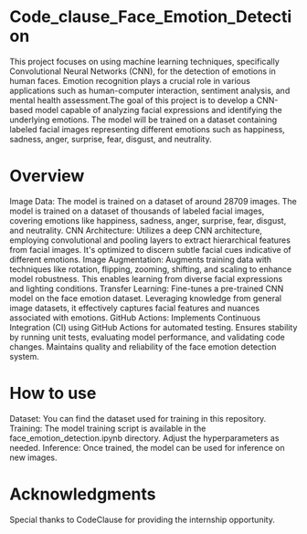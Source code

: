 # Code_clause_Face_Emotion_Detection

This project focuses on using machine learning techniques, specifically Convolutional Neural Networks (CNN), for the detection of emotions in human faces. Emotion recognition plays a crucial role in various applications such as human-computer interaction, sentiment analysis, and mental health assessment.The goal of this project is to develop a CNN-based model capable of analyzing facial expressions and identifying the underlying emotions. The model will be trained on a dataset containing labeled facial images representing different emotions such as happiness, sadness, anger, surprise, fear, disgust, and neutrality.

# Overview

Image Data: The model is trained on a dataset of around 28709 images. The model is trained on a dataset of thousands of labeled facial images, covering emotions like happiness, sadness, anger, surprise, fear, disgust, and neutrality.
CNN Architecture: Utilizes a deep CNN architecture, employing convolutional and pooling layers to extract hierarchical features from facial images. It's optimized to discern subtle facial cues indicative of different emotions.
Image Augmentation: Augments training data with techniques like rotation, flipping, zooming, shifting, and scaling to enhance model robustness. This enables learning from diverse facial expressions and lighting conditions.
Transfer Learning: Fine-tunes a pre-trained CNN model on the face emotion dataset. Leveraging knowledge from general image datasets, it effectively captures facial features and nuances associated with emotions.
GitHub Actions: Implements Continuous Integration (CI) using GitHub Actions for automated testing. Ensures stability by running unit tests, evaluating model performance, and validating code changes. Maintains quality and reliability of the face emotion detection system.

# How to use

Dataset: You can find the dataset used for training in this repository.
Training: The model training script is available in the face_emotion_detection.ipynb directory. Adjust the hyperparameters as needed.
Inference: Once trained, the model can be used for inference on new images. 
# Acknowledgments

Special thanks to CodeClause for providing the internship opportunity.
